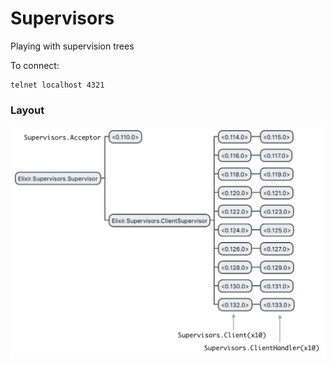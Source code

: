 # Supervisors

Playing with supervision trees

To connect:

```
telnet localhost 4321
```

### Layout

![Supervision tree layout](images/layout.png)
